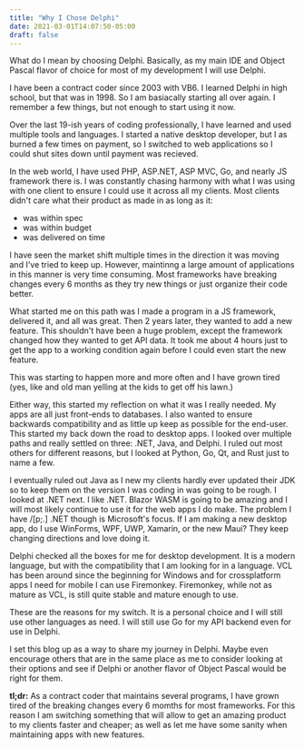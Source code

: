 ```yaml
---
title: "Why I Chose Delphi"
date: 2021-03-01T14:07:50-05:00
draft: false
---
```


What do I mean by choosing Delphi. Basically, as my main IDE and Object Pascal flavor of choice for most of my development I will use Delphi.  

I have been a contract coder since 2003 with VB6. I learned Delphi in high school, but that was in 1998. So I am basiacally starting all over again. I remember a few things, but not enough to start using it now. 

Over the last 19-ish years of coding professionally, I have learned and used multiple tools and languages. I started a native desktop developer, but I as burned a few times on payment, so I switched to web applications so I could shut sites down until payment was recieved. 

In the web world, I have used PHP, ASP.NET, ASP MVC, Go, and nearly JS framework there is. I was constantly chasing harmony with what I was using with one client to ensure I could use it across all my clients. Most clients didn't care what their product as made in as long as it:
- was within spec
- was within budget
- was delivered on time

I have seen the market shift multiple times in the direction it was moving and I've tried to keep up. However, maintinng a large amount of applications in this manner is very time consuming. Most frameworks have breaking changes every 6 months as they try new things or just organize their code better. 

What started me on this path was I made a program in a JS framework, delivered it, and all was great. Then 2 years later, they wanted to add a new feature. This shouldn't have been a huge problem, except the framework changed how they wanted to get API data. It took me about 4 hours just to get the app to a working condition again before I could even start the new feature. 

This was starting to happen more and more often and I have grown tired (yes, like and old man yelling at the kids to get off his lawn.)

Either way, this started my reflection on what it was I really needed. My apps are all just front-ends to databases. I also wanted to ensure backwards compatibility and as little up keep as possible for the end-user. This started my back down the road to desktop apps. I looked over multiple paths and really settled on three: .NET, Java, and Delphi. I ruled out most others for different reasons, but I looked at Python, Go, Qt, and Rust just to name a few.

I eventually ruled out Java as I new my clients hardly ever updated their JDK so to keep them on the version I was coding in was going to be rough. I looked at .NET next. I like .NET. Blazor WASM is going to be amazing and I will most likely continue to use it for the web apps I do make. The problem I have /[p;.] .NET though is Microsoft's focus. If I am making a new desktop app, do I use WinForms, WPF, UWP, Xamarin, or the new Maui? They keep changing directions and love doing it.

Delphi checked all the boxes for me for desktop development. It is a modern language, but with the compatibility that I am looking for in a language. VCL has been around since the beginning for Windows and for crossplatform apps I need for mobile I can use Firemonkey. Firemonkey, while not as mature as VCL, is still quite stable and mature enough to use.

These are the reasons for my switch. It is a personal choice and I will still use other languages as need. I will still use Go for my API backend even for use in Delphi. 

I set this blog up as a way to share my journey in Delphi. Maybe even encourage others that are in the same place as me to consider looking at their options and see if Delphi or another flavor of Object Pascal would be right for them.


**tl;dr:** As a contract coder that maintains several programs, I have grown tired of the breaking changes every 6 momths for most frameworks. For this reason I am switching something that will allow to get an amazing product to my clients faster and cheaper; as well as let me have some sanity when maintaining apps with new features.
